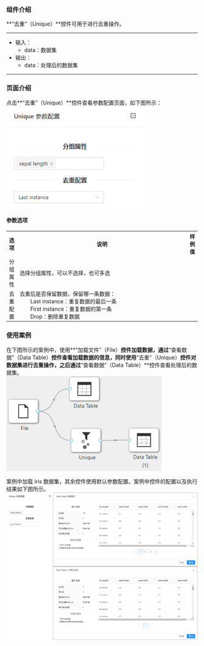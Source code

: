 ### 组件介绍
**“去重”（Unique）**控件可用于进行去重操作。

<hr/>

- 输入：
  - data：数据集
- 输出：
  - data：处理后的数据集

<hr/>


### 页面介绍
点击**“去重”（Unique）**控件查看参数配置页面，如下图所示：  
[ ![](/img/aistudio/preprocess/unique/param.png) ](/img/aistudio/preprocess/unique/param.png)


#### 参数选项
<table>
  <tr>
    <th>选项</th>
    <th width="650">说明</th>
    <th>样例值</th>
  </tr>
  <tr>
      <td>分组属性</td> 
      <td>
      选择分组属性，可以不选择，也可多选
      </td> 
      <td></td>
  </tr>
  <tr>
      <td>去重配置</td> 
      <td>
      去重后是否保留数据，保留哪一条数据：<br/>
      &emsp;&emsp;Last instance：重复数据的最后一条<br/>
      &emsp;&emsp;First instance：重复数据的第一条<br/>
      &emsp;&emsp;Drop：删除重复数据
      </td> 
      <td></td>
  </tr>
</table>

### 使用案例
在下图所示的案例中，使用**“加载文件”（File）**控件加载数据，通过**“查看数据”（Data Table）**控件查看加载数据的信息，同时使用**“去重”（Unique）**控件对数据集进行去重操作，之后通过**“查看数据”（Data Table）**控件查看处理后的数据集。   
[ ![](/img/aistudio/preprocess/unique/workflow.png) ](/img/aistudio/preprocess/unique/workflow.png)

案例中加载 iris 数据集，其余控件使用默认参数配置。案例中控件的配置以及执行结果如下图所示。      
[ ![](/img/aistudio/preprocess/unique/workflow-result.png) ](/img/aistudio/preprocess/unique/workflow-result.png)